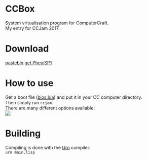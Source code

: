 # CCBox
System virtualisation program for ComputerCraft.  
My entry for CCJam 2017.  

# Download
[pastebin get PheuiSP1](https://pastebin.com/PheuiSP1)  

# How to use
Get a boot file ([bios.lua](https://github.com/dan200/ComputerCraft/blob/master/src/main/resources/assets/computercraft/lua/bios.lua)) and put it in your CC computer directory.  
Then simply run `ccjam`.  
There are many different options available:  
![](https://img.crzd.me/ccbox.png)

# Building
Compiling is done with the [Urn](https://gitlab.com/urn/urn) compiler:  
`urn main.lisp`
